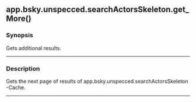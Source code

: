 app.bsky.unspecced.searchActorsSkeleton.get_More()
--------------------------------------------------




### Synopsis
Gets additional results.



---


### Description

Gets the next page of results of app.bsky.unspecced.searchActorsSkeleton -Cache.



---
